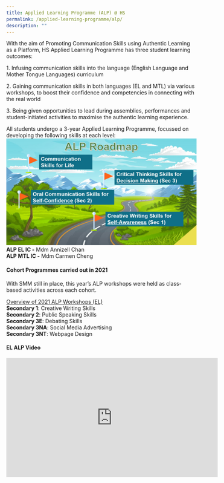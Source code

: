 ```yaml
---
title: Applied Learning Programme (ALP) @ HS
permalink: /applied-learning-programme/alp/
description: ""
---
```


With the aim of Promoting Communication Skills using Authentic Learning as a Platform, HS Applied Learning Programme has three student learning outcomes:

1\. Infusing communication skills into the language (English Language and Mother Tongue Languages) curriculum

2\. Gaining communication skills in both languages (EL and MTL) via various workshops, to boost their confidence and competencies in connecting with the real world

3\. Being given opportunities to lead during assemblies, performances and student-initiated activities to maximise the authentic learning experience.

All students undergo a 3-year Applied Learning Programme, focussed on developing the following skills at each level:  
![](/images/ALP/ALP%20Roadmap.jpg)
**ALP EL IC -** Mdm Annizell Chan   
**ALP MTL IC -** Mdm Carmen Cheng 

  

#### Cohort Programmes carried out in 2021

With SMM still in place, this year’s ALP workshops were held as class-based activities across each cohort.

 
<u>Overview of 2021 ALP Workshops (EL)</u>   
**Secondary 1**: Creative Writing Skills   
**Secondary 2**: Public Speaking Skills   
**Secondary 3E**: Debating Skills   
**Secondary 3NA**: Social Media Advertising   
**Secondary 3NT**: Webpage Design

  

#### EL ALP Video
<center><iframe width="560" height="315" src="https://www.youtube.com/embed/leZieZchRD8" title="2022 EL ALP Activities" frameborder="0" allow="accelerometer; autoplay; clipboard-write; encrypted-media; gyroscope; picture-in-picture" allowfullscreen></iframe></center>